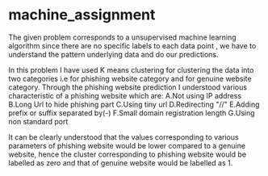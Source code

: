 # machine_assignment
The given problem corresponds to a unsupervised machine learning algorithm since there are no specific labels to each data point , we have to understand the pattern underlying data and do our predictions.

In this problem I have used K means clustering for clustering the data into two categories i.e for phishing website category and for genuine website category.
Through the phishing website prediction I understood various characteristic of a phishing website which are:
A.Not using IP address
B.Long Url to hide phishing part
C.Using tiny url
D.Redirecting "//"
E.Adding prefix or suffix separated by(-)
F.Small domain registration length
G.Using non standard port

It can be clearly understood that the values corresponding to various parameters of phishing website would be lower compared to a genuine website, hence the cluster corresponding to phishing website would be labelled as zero and that of genuine website would be labelled as 1.
